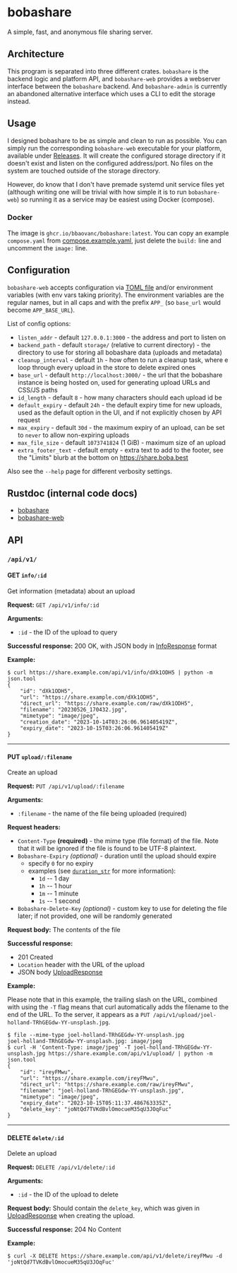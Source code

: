# bobashare

A simple, fast, and anonymous file sharing server.

## Architecture

This program is separated into three different crates. `bobashare` is the
backend logic and platform API, and `bobashare-web` provides a webserver
interface between the `bobashare` backend. And `bobashare-admin` is currently an
abandoned alternative interface which uses a CLI to edit the storage instead.

## Usage

I designed bobashare to be as simple and clean to run as possible. You can
simply run the corresponding `bobashare-web` executable for your platform,
available under [Releases](https://github.com/BBaoVanC/bobashare/releases). It
will create the configured storage directory if it doesn't exist and listen on
the configured address/port. No files on the system are touched outside of the
storage directory.

However, do know that I don't have premade systemd unit service files yet
(although writing one will be trivial with how simple it is to run
`bobashare-web`) so running it as a service may be easiest using Docker
(compose).

### Docker

The image is `ghcr.io/bbaovanc/bobashare:latest`. You can copy an example
`compose.yaml` from [compose.example.yaml](compose.example.yaml), just delete
the `build:` line and uncomment the `image:` line.

## Configuration

`bobashare-web` accepts configuration via [TOML file](bobashare-web/bobashare.example.toml) and/or environment variables
(with env vars taking priority). The environment variables are the regular
names, but in all caps and with the prefix `APP_` (so `base_url` would become
`APP_BASE_URL`).

List of config options:

- `listen_addr` - default `127.0.0.1:3000` - the address and port to listen on
- `backend_path` - default `storage/` (relative to current directory) - the
  directory to use for storing all bobashare data (uploads and metadata)
- `cleanup_interval` - default `1h` - how often to run a cleanup task, where e
  loop through every upload in the store to delete expired ones
- `base_url` - default `http://localhost:3000/` - the url that the bobashare
  instance is being hosted on, used for generating upload URLs and CSS/JS paths
- `id_length` - default `8` - how many characters should each upload id be
- `default_expiry` - default `24h` - the default expiry time for new uploads,
  used as the default option in the UI, and if not explicitly chosen by API
  request
- `max_expiry` - default `30d` - the maximum expiry of an upload, can be set to
  `never` to allow non-expiring uploads
- `max_file_size` - default `1073741824` (1 GiB) - maximum size of an upload
- `extra_footer_text` - default empty - extra text to add to the footer, see the
  "Limits" blurb at the bottom on https://share.boba.best

Also see the `--help` page for different verbosity settings.

## Rustdoc (internal code docs)

- [bobashare](https://bbaovanc.github.io/bobashare/bobashare/index.html)
- [bobashare-web](https://bbaovanc.github.io/bobashare/bobashare_web/index.html)

## API

### `/api/v1/`

#### GET `info/:id`

Get information (metadata) about an upload

**Request:** `GET /api/v1/info/:id`

**Arguments:**

- `:id` - the ID of the upload to query

**Successful response:** 200 OK, with JSON body in [InfoResponse][inforesponse-struct] format

**Example:**

```bashsession
$ curl https://share.example.com/api/v1/info/dXk1ODH5 | python -m json.tool
{
    "id": "dXk1ODH5",
    "url": "https://share.example.com/dXk1ODH5",
    "direct_url": "https://share.example.com/raw/dXk1ODH5",
    "filename": "20230526_170432.jpg",
    "mimetype": "image/jpeg",
    "creation_date": "2023-10-14T03:26:06.961405419Z",
    "expiry_date": "2023-10-15T03:26:06.961405419Z"
}
```

---

#### PUT `upload/:filename`

Create an upload

**Request:** `PUT /api/v1/upload/:filename`

**Arguments:**

- `:filename` - the name of the file being uploaded (required)

**Request headers:**

- `Content-Type` **(required)** - the mime type (file format) of the file. Note that
  it will be ignored if the file is found to be UTF-8 plaintext.
- `Bobashare-Expiry` *(optional)* - duration until the upload should expire
  - specify `0` for no expiry
  - examples (see
    [`duration_str`](https://docs.rs/duration-str/latest/duration_str/) for more information):
    - `1d` -- 1 day
    - `1h` -- 1 hour
    - `1m` -- 1 minute
    - `1s` -- 1 second
- `Bobashare-Delete-Key` *(optional)* - custom key to use for deleting the file
  later; if not provided, one will be randomly generated

**Request body:** The contents of the file

**Successful response:**

- 201 Created
- `Location` header with the URL of the upload
- JSON body [UploadResponse][uploadresponse-struct]

**Example:**

Please note that in this example, the trailing slash on the URL, combined with
using the `-T` flag means that curl automatically adds the filename to the end
of the URL. To the server, it appears as a `PUT
/api/v1/upload/joel-holland-TRhGEGdw-YY-unsplash.jpg`.

```bashsession
$ file --mime-type joel-holland-TRhGEGdw-YY-unsplash.jpg
joel-holland-TRhGEGdw-YY-unsplash.jpg: image/jpeg
$ curl -H 'Content-Type: image/jpeg' -T joel-holland-TRhGEGdw-YY-unsplash.jpg https://share.example.com/api/v1/upload/ | python -m json.tool
{
    "id": "ireyFMwu",
    "url": "https://share.example.com/ireyFMwu",
    "direct_url": "https://share.example.com/raw/ireyFMwu",
    "filename": "joel-holland-TRhGEGdw-YY-unsplash.jpg",
    "mimetype": "image/jpeg",
    "expiry_date": "2023-10-15T05:11:37.486763335Z",
    "delete_key": "joNtQd7TVKdBvlOmocueM35qU3JOqFuc"
}
```

---

#### DELETE `delete/:id`

Delete an upload

**Request:** `DELETE /api/v1/delete/:id`

**Arguments:**

- `:id` - the ID of the upload to delete

**Request body:** Should contain the `delete_key`, which was given in
[UploadResponse][uploadresponse-struct] when creating the upload.

**Successful response:** 204 No Content

**Example:**

```bashsession
$ curl -X DELETE https://share.example.com/api/v1/delete/ireyFMwu -d 'joNtQd7TVKdBvlOmocueM35qU3JOqFuc'
```


[inforesponse-struct]: https://bbaovanc.github.io/bobashare/bobashare_web/api/v1/info/struct.InfoResponse.html
[uploadresponse-struct]: https://bbaovanc.github.io/bobashare/bobashare_web/api/v1/upload/struct.UploadResponse.html
